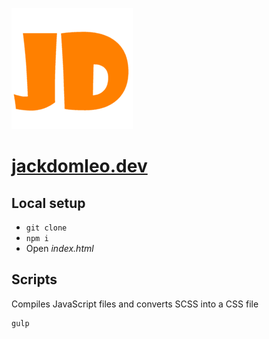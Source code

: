 ![Favicon 194px * 194px](img/favicons/favicon-194x194.png)
# [jackdomleo.dev](https://jackdomleo.dev "Click to visit live site")


## Local setup
- `git clone`
- `npm i`
- Open _index.html_

## Scripts

Compiles JavaScript files and converts SCSS into a CSS file
```
gulp
```
